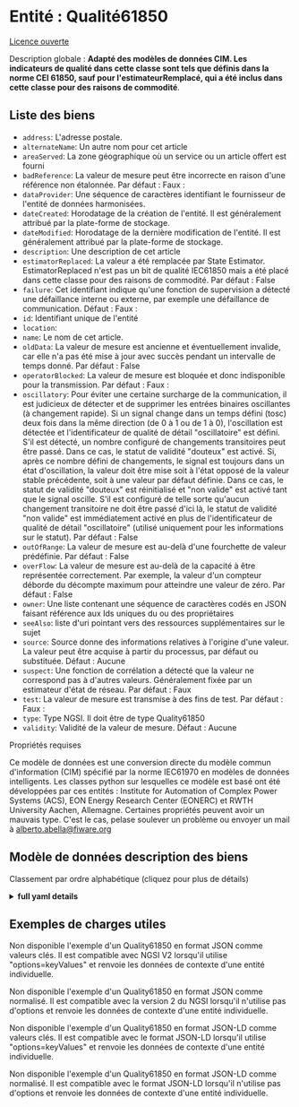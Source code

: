 Entité : Qualité61850  
=====================  
[Licence ouverte](https://github.com/smart-data-models//dataModel.EnergyCIM/blob/master/Quality61850/LICENSE.md)  
Description globale : **Adapté des modèles de données CIM. Les indicateurs de qualité dans cette classe sont tels que définis dans la norme CEI 61850, sauf pour l'estimateurRemplacé, qui a été inclus dans cette classe pour des raisons de commodité**.  

## Liste des biens  

- `address`: L'adresse postale.  - `alternateName`: Un autre nom pour cet article  - `areaServed`: La zone géographique où un service ou un article offert est fourni  - `badReference`: La valeur de mesure peut être incorrecte en raison d'une référence non étalonnée. Par défaut : Faux :  - `dataProvider`: Une séquence de caractères identifiant le fournisseur de l'entité de données harmonisées.  - `dateCreated`: Horodatage de la création de l'entité. Il est généralement attribué par la plate-forme de stockage.  - `dateModified`: Horodatage de la dernière modification de l'entité. Il est généralement attribué par la plate-forme de stockage.  - `description`: Une description de cet article  - `estimatorReplaced`: La valeur a été remplacée par State Estimator. EstimatorReplaced n'est pas un bit de qualité IEC61850 mais a été placé dans cette classe pour des raisons de commodité. Par défaut : False  - `failure`: Cet identifiant indique qu'une fonction de supervision a détecté une défaillance interne ou externe, par exemple une défaillance de communication. Défaut : Faux :  - `id`: Identifiant unique de l'entité  - `location`:   - `name`: Le nom de cet article.  - `oldData`: La valeur de mesure est ancienne et éventuellement invalide, car elle n'a pas été mise à jour avec succès pendant un intervalle de temps donné. Par défaut : False  - `operatorBlocked`: La valeur de mesure est bloquée et donc indisponible pour la transmission. Par défaut : Faux :  - `oscillatory`: Pour éviter une certaine surcharge de la communication, il est judicieux de détecter et de supprimer les entrées binaires oscillantes (à changement rapide). Si un signal change dans un temps défini (tosc) deux fois dans la même direction (de 0 à 1 ou de 1 à 0), l'oscillation est détectée et l'identificateur de qualité de détail "oscillatoire" est défini. S'il est détecté, un nombre configuré de changements transitoires peut être passé. Dans ce cas, le statut de validité "douteux" est activé. Si, après ce nombre défini de changements, le signal est toujours dans un état d'oscillation, la valeur doit être mise soit à l'état opposé de la valeur stable précédente, soit à une valeur par défaut définie. Dans ce cas, le statut de validité "douteux" est réinitialisé et "non valide" est activé tant que le signal oscille. S'il est configuré de telle sorte qu'aucun changement transitoire ne doit être passé d'ici là, le statut de validité "non valide" est immédiatement activé en plus de l'identificateur de qualité de détail "oscillatoire" (utilisé uniquement pour les informations sur le statut). Par défaut : False  - `outOfRange`: La valeur de mesure est au-delà d'une fourchette de valeur prédéfinie. Par défaut : False  - `overFlow`: La valeur de mesure est au-delà de la capacité à être représentée correctement. Par exemple, la valeur d'un compteur déborde du décompte maximum pour atteindre une valeur de zéro. Par défaut : False  - `owner`: Une liste contenant une séquence de caractères codés en JSON faisant référence aux Ids uniques du ou des propriétaires  - `seeAlso`: liste d'uri pointant vers des ressources supplémentaires sur le sujet  - `source`: Source donne des informations relatives à l'origine d'une valeur. La valeur peut être acquise à partir du processus, par défaut ou substituée. Défaut : Aucune  - `suspect`: Une fonction de corrélation a détecté que la valeur ne correspond pas à d'autres valeurs. Généralement fixée par un estimateur d'état de réseau. Par défaut : Faux  - `test`: La valeur de mesure est transmise à des fins de test. Par défaut : Faux :  - `type`: Type NGSI. Il doit être de type Quality61850  - `validity`: Validité de la valeur de mesure. Défaut : Aucune    
Propriétés requises  
Ce modèle de données est une conversion directe du modèle commun d'information (CIM) spécifié par la norme IEC61970 en modèles de données intelligents. Les classes python sur lesquelles ce modèle est basé ont été développées par ces entités : Institute for Automation of Complex Power Systems (ACS), EON Energy Research Center (EONERC) et RWTH University Aachen, Allemagne. Certaines propriétés peuvent avoir un mauvais type. C'est le cas, pelase soulever un problème ou envoyer un mail à alberto.abella@fiware.org  
## Modèle de données description des biens  
Classement par ordre alphabétique (cliquez pour plus de détails)  
<details><summary><strong>full yaml details</strong></summary>    
```yaml  
Quality61850:    
  description: 'Adapted from CIM data models. Quality flags in this class are as defined in IEC 61850, except for estimatorReplaced, which has been included in this class for convenience.'    
  properties:    
    address:    
      description: 'The mailing address.'    
      properties:    
        addressCountry:    
          description: 'Property. The country. For example, Spain. Model:''https://schema.org/Text'''    
          type: string    
        addressLocality:    
          description: 'Property. The locality in which the street address is, and which is in the region. Model:''https://schema.org/Text'''    
          type: string    
        addressRegion:    
          description: 'Property. The region in which the locality is, and which is in the country. Model:''https://schema.org/Text'''    
          type: string    
        areaServed:    
          description: 'Property. The geographic area where a service or offered item is provided. Model:''https://schema.org/Text'''    
          type: string    
        postOfficeBoxNumber:    
          description: 'Property. The post office box number for PO box addresses. For example, Spain. Model:''https://schema.org/Text'''    
          type: string    
        postalCode:    
          description: 'Property. The postal code. For example, Spain. Model:''https://schema.org/Text'''    
          type: string    
        streetAddress:    
          description: 'Property. The street address. Model:''https://schema.org/Text'''    
          type: string    
      type: Property    
    alternateName:    
      description: 'An alternative name for this item'    
      type: Property    
    areaServed:    
      description: 'The geographic area where a service or offered item is provided'    
      type: Property    
      x-ngsi:    
        model: https://schema.org/Text    
    badReference:    
      description: 'Measurement value may be incorrect due to a reference being out of calibration. Default: False'    
      type: number    
      x-ngsi:    
        model: https://schema.org/Number    
    dataProvider:    
      description: 'A sequence of characters identifying the provider of the harmonised data entity.'    
      type: Property    
    dateCreated:    
      description: 'Entity creation timestamp. This will usually be allocated by the storage platform.'    
      format: date-time    
      type: Property    
    dateModified:    
      description: 'Timestamp of the last modification of the entity. This will usually be allocated by the storage platform.'    
      format: date-time    
      type: Property    
    description:    
      description: 'A description of this item'    
      type: Property    
    estimatorReplaced:    
      description: 'Value has been replaced by State Estimator. estimatorReplaced is not an IEC61850 quality bit but has been put in this class for convenience. Default: False'    
      type: number    
      x-ngsi:    
        model: https://schema.org/Number    
    failure:    
      description: 'This identifier indicates that a supervision function has detected an internal or external failure, e.g. communication failure. Default: False'    
      type: number    
      x-ngsi:    
        model: https://schema.org/Number    
    id:    
      anyOf: &quality61850_-_properties_-_owner_-_items_-_anyof    
        - description: 'Property. Identifier format of any NGSI entity'    
          maxLength: 256    
          minLength: 1    
          pattern: ^[\w\-\.\{\}\$\+\*\[\]`|~^@!,:\\]+$    
          type: string    
        - description: 'Property. Identifier format of any NGSI entity'    
          format: uri    
          type: string    
      description: 'Unique identifier of the entity'    
      type: Property    
    location:    
      $id: https://geojson.org/schema/Geometry.json    
      $schema: "http://json-schema.org/draft-07/schema#"    
      oneOf:    
        - properties:    
            bbox:    
              items:    
                type: number    
              minItems: 4    
              type: array    
            coordinates:    
              items:    
                type: number    
              minItems: 2    
              type: array    
            type:    
              enum:    
                - Point    
              type: string    
          required:    
            - type    
            - coordinates    
          title: 'GeoJSON Point'    
          type: object    
        - properties:    
            bbox:    
              items:    
                type: number    
              minItems: 4    
              type: array    
            coordinates:    
              items:    
                items:    
                  type: number    
                minItems: 2    
                type: array    
              minItems: 2    
              type: array    
            type:    
              enum:    
                - LineString    
              type: string    
          required:    
            - type    
            - coordinates    
          title: 'GeoJSON LineString'    
          type: object    
        - properties:    
            bbox:    
              items:    
                type: number    
              minItems: 4    
              type: array    
            coordinates:    
              items:    
                items:    
                  items:    
                    type: number    
                  minItems: 2    
                  type: array    
                minItems: 4    
                type: array    
              type: array    
            type:    
              enum:    
                - Polygon    
              type: string    
          required:    
            - type    
            - coordinates    
          title: 'GeoJSON Polygon'    
          type: object    
        - properties:    
            bbox:    
              items:    
                type: number    
              minItems: 4    
              type: array    
            coordinates:    
              items:    
                items:    
                  type: number    
                minItems: 2    
                type: array    
              type: array    
            type:    
              enum:    
                - MultiPoint    
              type: string    
          required:    
            - type    
            - coordinates    
          title: 'GeoJSON MultiPoint'    
          type: object    
        - properties:    
            bbox:    
              items:    
                type: number    
              minItems: 4    
              type: array    
            coordinates:    
              items:    
                items:    
                  items:    
                    type: number    
                  minItems: 2    
                  type: array    
                minItems: 2    
                type: array    
              type: array    
            type:    
              enum:    
                - MultiLineString    
              type: string    
          required:    
            - type    
            - coordinates    
          title: 'GeoJSON MultiLineString'    
          type: object    
        - properties:    
            bbox:    
              items:    
                type: number    
              minItems: 4    
              type: array    
            coordinates:    
              items:    
                items:    
                  items:    
                    items:    
                      type: number    
                    minItems: 2    
                    type: array    
                  minItems: 4    
                  type: array    
                type: array    
              type: array    
            type:    
              enum:    
                - MultiPolygon    
              type: string    
          required:    
            - type    
            - coordinates    
          title: 'GeoJSON MultiPolygon'    
          type: object    
      title: 'GeoJSON Geometry'    
    name:    
      description: 'The name of this item.'    
      type: Property    
    oldData:    
      description: 'Measurement value is old and possibly invalid, as it has not been successfully updated during a specified time interval. Default: False'    
      type: number    
      x-ngsi:    
        model: https://schema.org/Number    
    operatorBlocked:    
      description: 'Measurement value is blocked and hence unavailable for transmission. Default: False'    
      type: number    
      x-ngsi:    
        model: https://schema.org/Number    
    oscillatory:    
      description: 'To prevent some overload of the communication it is sensible to detect and suppress oscillating (fast changing) binary inputs. If a signal changes in a defined time (tosc) twice in the same direction (from 0 to 1 or from 1 to 0) then oscillation is detected and the detail quality identifier `oscillatory` is set. If it is detected a configured numbers of transient changes could be passed by. In this time the validity status `questionable` is set. If after this defined numbers of changes the signal is still in the oscillating state the value shall be set either to the opposite state of the previous stable value or to a defined default value. In this case the validity status `questionable` is reset and `invalid` is set as long as the signal is oscillating. If it is configured such that no transient changes should be passed by then the validity status `invalid` is set immediately in addition to the detail quality identifier `oscillatory` (used for status information only). Default: False'    
      type: number    
      x-ngsi:    
        model: https://schema.org/Number    
    outOfRange:    
      description: 'Measurement value is beyond a predefined range of value. Default: False'    
      type: number    
      x-ngsi:    
        model: https://schema.org/Number    
    overFlow:    
      description: 'Measurement value is beyond the capability of being  represented properly. For example, a counter value overflows from maximum count back to a value of zero. Default: False'    
      type: number    
      x-ngsi:    
        model: https://schema.org/Number    
    owner:    
      description: 'A List containing a JSON encoded sequence of characters referencing the unique Ids of the owner(s)'    
      items:    
        anyOf: *quality61850_-_properties_-_owner_-_items_-_anyof    
        description: 'Property. Unique identifier of the entity'    
      type: Property    
    seeAlso:    
      description: 'list of uri pointing to additional resources about the item'    
      oneOf:    
        - items:    
            - format: uri    
              type: string    
          minItems: 1    
          type: array    
        - format: uri    
          type: string    
      type: Property    
    source:    
      description: 'Source gives information related to the origin of a value. The value may be acquired from the process, defaulted or substituted. Default: None'    
      type: number    
      x-ngsi:    
        model: https://schema.org/Number    
    suspect:    
      description: 'A correlation function has detected that the value is not consitent with other values. Typically set by a network State Estimator. Default: False'    
      type: number    
      x-ngsi:    
        model: https://schema.org/Number    
    test:    
      description: 'Measurement value is transmitted for test purposes. Default: False'    
      type: number    
      x-ngsi:    
        model: https://schema.org/Number    
    type:    
      description: 'NGSI type. It has to be Quality61850'    
      enum:    
        - Quality61850    
      type: Property    
    validity:    
      description: 'Validity of the measurement value. Default: None'    
      type: number    
      x-ngsi:    
        model: https://schema.org/Number    
  required: []    
  type: object    
```  
</details>    
## Exemples de charges utiles  
Non disponible l'exemple d'un Quality61850 en format JSON comme valeurs clés. Il est compatible avec NGSI V2 lorsqu'il utilise "options=keyValues" et renvoie les données de contexte d'une entité individuelle.  
Non disponible l'exemple d'un Quality61850 en format JSON comme normalisé. Il est compatible avec la version 2 du NGSI lorsqu'il n'utilise pas d'options et renvoie les données de contexte d'une entité individuelle.  
Non disponible l'exemple d'un Quality61850 en format JSON-LD comme valeurs clés. Il est compatible avec le format JSON-LD lorsqu'il utilise "options=keyValues" et renvoie les données de contexte d'une entité individuelle.  
Non disponible l'exemple d'un Quality61850 en format JSON-LD comme normalisé. Il est compatible avec le format JSON-LD lorsqu'il n'utilise pas d'options et renvoie les données de contexte d'une entité individuelle.  
